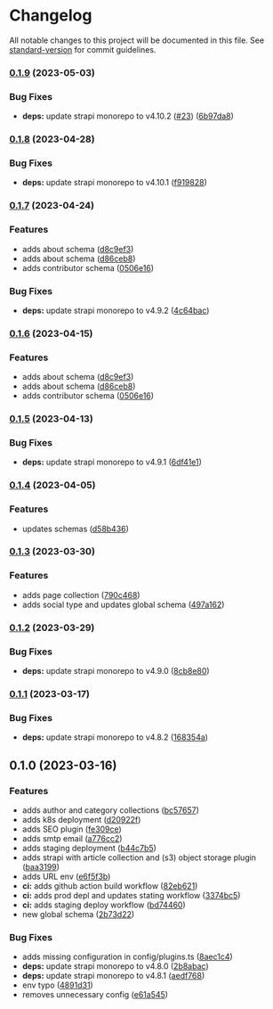 # Changelog

All notable changes to this project will be documented in this file. See [standard-version](https://github.com/conventional-changelog/standard-version) for commit guidelines.

### [0.1.9](https://github.com/valuable-promo/headless/compare/v0.1.8...v0.1.9) (2023-05-03)


### Bug Fixes

* **deps:** update strapi monorepo to v4.10.2 ([#23](https://github.com/valuable-promo/headless/issues/23)) ([6b97da8](https://github.com/valuable-promo/headless/commit/6b97da83d900f3a958cfc18a5cf36105a73d6a9e))

### [0.1.8](https://github.com/valuable-promo/headless/compare/v0.1.7...v0.1.8) (2023-04-28)


### Bug Fixes

* **deps:** update strapi monorepo to v4.10.1 ([f919828](https://github.com/valuable-promo/headless/commit/f919828a15dfade2d021fe027473d4363f7002df))

### [0.1.7](https://github.com/valuable-promo/headless/compare/v0.1.5...v0.1.7) (2023-04-24)


### Features

* adds about schema ([d8c9ef3](https://github.com/valuable-promo/headless/commit/d8c9ef34387314e94f17212ca63c0548eb5cb014))
* adds about schema ([d86ceb8](https://github.com/valuable-promo/headless/commit/d86ceb82cd7a8061109be4796495ca1c7d06dfa5))
* adds contributor schema ([0506e16](https://github.com/valuable-promo/headless/commit/0506e160e2afb9c4f838e78b3338f42e251aa9a9))


### Bug Fixes

* **deps:** update strapi monorepo to v4.9.2 ([4c64bac](https://github.com/valuable-promo/headless/commit/4c64bac492e0bf97502998b7d3232ab1d32701e4))

### [0.1.6](https://github.com/valuable-promo/headless/compare/v0.1.5...v0.1.6) (2023-04-15)


### Features

* adds about schema ([d8c9ef3](https://github.com/valuable-promo/headless/commit/d8c9ef34387314e94f17212ca63c0548eb5cb014))
* adds about schema ([d86ceb8](https://github.com/valuable-promo/headless/commit/d86ceb82cd7a8061109be4796495ca1c7d06dfa5))
* adds contributor schema ([0506e16](https://github.com/valuable-promo/headless/commit/0506e160e2afb9c4f838e78b3338f42e251aa9a9))

### [0.1.5](https://github.com/valuable-promo/headless/compare/v0.1.4...v0.1.5) (2023-04-13)


### Bug Fixes

* **deps:** update strapi monorepo to v4.9.1 ([6df41e1](https://github.com/valuable-promo/headless/commit/6df41e130824fee69aa981f433c4dc440a6a3fa8))

### [0.1.4](https://github.com/valuable-promo/headless/compare/v0.1.3...v0.1.4) (2023-04-05)


### Features

* updates schemas ([d58b436](https://github.com/valuable-promo/headless/commit/d58b436aab561d03a7553ee1f76941fcc793b49c))

### [0.1.3](https://github.com/valuable-promo/headless/compare/v0.1.2...v0.1.3) (2023-03-30)


### Features

* adds page collection ([790c468](https://github.com/valuable-promo/headless/commit/790c46822c6b03ef08934a11981007db6aee755d))
* adds social type and updates global schema ([497a162](https://github.com/valuable-promo/headless/commit/497a16221f39c64aad0b36e2b10a8c54fc6e24ee))

### [0.1.2](https://github.com/valuable-promo/headless/compare/v0.1.1...v0.1.2) (2023-03-29)


### Bug Fixes

* **deps:** update strapi monorepo to v4.9.0 ([8cb8e80](https://github.com/valuable-promo/headless/commit/8cb8e80e69379114531e4cae935a841e03df8364))

### [0.1.1](https://github.com/valuable-promo/headless/compare/v0.1.0...v0.1.1) (2023-03-17)


### Bug Fixes

* **deps:** update strapi monorepo to v4.8.2 ([168354a](https://github.com/valuable-promo/headless/commit/168354ab3996e7386a5035b026b7b66c75dc3c50))

## 0.1.0 (2023-03-16)


### Features

* adds author and category collections ([bc57657](https://github.com/valuable-promo/headless/commit/bc576570ed5d77df9194234838b2e9d47211e5fc))
* adds k8s deployment ([d20922f](https://github.com/valuable-promo/headless/commit/d20922f0d943e07fa55d2af993293a4e8bcf0e4f))
* adds SEO plugin ([fe309ce](https://github.com/valuable-promo/headless/commit/fe309ce8ac18714b376d5cd26eacdaba0d6469a3))
* adds smtp email ([a776cc2](https://github.com/valuable-promo/headless/commit/a776cc2ec0a75c52f76ae102b645b6d28bd0d095))
* adds staging deployment ([b44c7b5](https://github.com/valuable-promo/headless/commit/b44c7b5d452c03a4533345e31157e11b584a46f3))
* adds strapi with article collection and (s3) object storage plugin ([baa3199](https://github.com/valuable-promo/headless/commit/baa319939f610795e319c172f71abcfa251fec0e))
* adds URL env ([e6f5f3b](https://github.com/valuable-promo/headless/commit/e6f5f3b2c5057075b6763bd2d67df37d9b057f29))
* **ci:** adds github action build workflow ([82eb621](https://github.com/valuable-promo/headless/commit/82eb621d57b6dcfad2fb8dcde11649379583e162))
* **ci:** adds prod depl and updates stating workflow ([3374bc5](https://github.com/valuable-promo/headless/commit/3374bc5d0b37daf893763d132d650e6adcb6e1c1))
* **ci:** adds staging deploy workflow ([bd74460](https://github.com/valuable-promo/headless/commit/bd74460a839ee6b541881872ab5c7d5571e57b29))
* new global schema ([2b73d22](https://github.com/valuable-promo/headless/commit/2b73d226e49236a371bbe5d2e446478aefdba2e6))


### Bug Fixes

* adds missing configuration in config/plugins.ts ([8aec1c4](https://github.com/valuable-promo/headless/commit/8aec1c4ae338d0c9ca473ff9bb925252c807dc14))
* **deps:** update strapi monorepo to v4.8.0 ([2b8abac](https://github.com/valuable-promo/headless/commit/2b8abac0367359cb7d240a859a97e8fe2411ae4a))
* **deps:** update strapi monorepo to v4.8.1 ([aedf768](https://github.com/valuable-promo/headless/commit/aedf768452ba173dda68effc170b4735fa1d1ef3))
* env typo ([4891d31](https://github.com/valuable-promo/headless/commit/4891d31c2122d5979e8acf91f81a48bef6c3e9d8))
* removes unnecessary config ([e61a545](https://github.com/valuable-promo/headless/commit/e61a5452713f4baba83807fc6e374da7b5a392a4))
